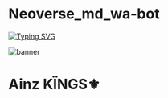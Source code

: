 # Neoverse_md_wa-bot
[![Typing SVG](https://readme-typing-svg.demolab.com?font=Fira+Code&size=35&pause=1000&center=vrai&vCenter=vrai&repeat=vrai&random=FAUX&width=435&lines=Welcome+to+Neoverse)](https://git.io/typing-svg)

![banner]( https://files.catbox.moe/06hjut.jpg )
 
# Ainz KÏNGS⚜️
